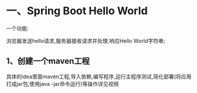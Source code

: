 # 一、Spring Boot Hello World

一个功能:

浏览器发送hello请求,服务器接收请求并处理,响应Hello World字符串;

## 1、创建一个maven工程

具体的idea里面maven工程,导入依赖,编写程序,运行主程序测试,简化部署(将应用打成jar包,使用java -jar命令运行)等操作详见视频

